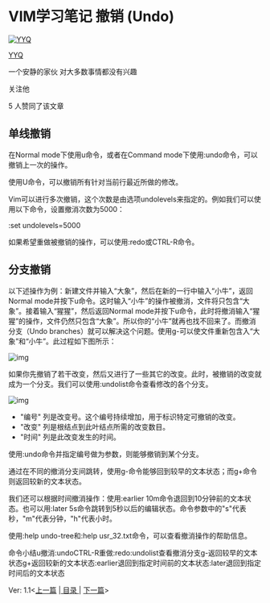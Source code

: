 # VIM学习笔记 撤销 (Undo)

[![YYQ](https://pica.zhimg.com/v2-c4432de041354a82800b86e53483c9c7_xs.jpg?source=172ae18b)](https://www.zhihu.com/people/anthony.yuan)

[YYQ](https://www.zhihu.com/people/anthony.yuan)

一个安静的家伙 对大多数事情都没有兴趣

关注他

5 人赞同了该文章

## **单线撤销**

在Normal mode下使用u命令，或者在Command mode下使用:undo命令，可以撤销上一次的操作。

使用U命令，可以撤销所有针对当前行最近所做的修改。

Vim可以进行多次撤销，这个次数是由选项undolevels来指定的。例如我们可以使用以下命令，设置撤消次数为5000：

:set undolevels=5000

如果希望重做被撤销的操作，可以使用:redo或CTRL-R命令。

## **分支撤销**

以下述操作为例：新建文件并输入“大象”，然后在新的一行中输入“小牛”，返回Normal mode并按下u命令。这时输入“小牛”的操作被撤消，文件将只包含“大象”。接着输入“猩猩”，然后返回Normal mode并按下u命令，此时将撤消输入“猩猩”的操作，文件仍然只包含“大象”。所以你的“小牛”就再也找不回来了。而撤消分支（Undo branches）就可以解决这个问题。使用g-可以使文件重新包含入“大象”和“小牛”。此过程如下图所示：

![img](https://pic2.zhimg.com/80/v2-c5e38593c67c4751cfa2892f50f94275_720w.png)

如果你先撤销了若干改变，然后又进行了一些其它的改变。此时，被撤销的改变就成为一个分支。我们可以使用:undolist命令查看修改的各个分支。

![img](https://pic1.zhimg.com/80/v2-692ec9c6942ac0c886ecafd5c4149b68_720w.png)

- "编号" 列是改变号。这个编号持续增加，用于标识特定可撤销的改变。
- "改变" 列是根结点到此叶结点所需的改变数目。
- "时间" 列是此改变发生的时间。

使用:undo命令并指定编号做为参数，则能够撤销到某个分支。

通过在不同的撤消分支间跳转，使用g-命令能够回到较早的文本状态；而g+命令则返回较新的文本状态。

我们还可以根据时间撤消操作：使用:earlier 10m命令退回到10分钟前的文本状态。也可以用:later 5s命令跳转到5秒以后的编辑状态。命令参数中的"s"代表秒，"m"代表分钟，"h"代表小时。

使用:help undo-tree和:help usr_32.txt命令，可以查看撤消操作的帮助信息。

命令小结u撤消:undoCTRL-R重做:redo:undolist查看撤消分支g-返回较早的文本状态g+返回较新的文本状态:earlier退回到指定时间前的文本状态:later退回到指定时间后的文本状态

Ver: 1.1<[上一篇](https://link.zhihu.com/?target=http%3A//tiny.cc/vim-search) |[ 目录 ](https://link.zhihu.com/?target=http%3A//tiny.cc/learn-vim)| [下一篇](https://link.zhihu.com/?target=http%3A//tiny.cc/vim-print)>